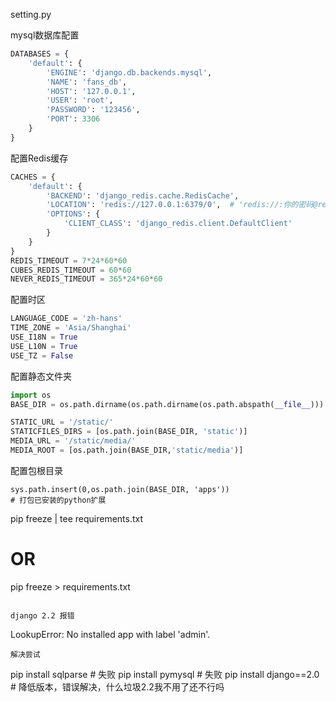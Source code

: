 setting.py

mysql数据库配置
```python
DATABASES = {
    'default': {
        'ENGINE': 'django.db.backends.mysql',
        'NAME': 'fans_db',
        'HOST': '127.0.0.1',
        'USER': 'root',
        'PASSWORD': '123456',
        'PORT': 3306
    }
}
```
配置Redis缓存
```python
CACHES = {
    'default': {
        'BACKEND': 'django_redis.cache.RedisCache',
        'LOCATION': 'redis://127.0.0.1:6379/0',  # 'redis://:你的密码@redis数据库服务器的地址:6379/0'
        'OPTIONS': {
            'CLIENT_CLASS': 'django_redis.client.DefaultClient'
        }
    }
}
REDIS_TIMEOUT = 7*24*60*60
CUBES_REDIS_TIMEOUT = 60*60
NEVER_REDIS_TIMEOUT = 365*24*60*60
```
配置时区
```python
LANGUAGE_CODE = 'zh-hans'
TIME_ZONE = 'Asia/Shanghai'
USE_I18N = True
USE_L10N = True
USE_TZ = False
```
配置静态文件夹
```python
import os
BASE_DIR = os.path.dirname(os.path.dirname(os.path.abspath(__file__)))

STATIC_URL = '/static/'
STATICFILES_DIRS = [os.path.join(BASE_DIR, 'static')]
MEDIA_URL = '/static/media/'
MEDIA_ROOT = [os.path.join(BASE_DIR,'static/media')]
```
配置包根目录
```
sys.path.insert(0,os.path.join(BASE_DIR, 'apps'))
# 打包已安装的python扩展
```
pip freeze | tee requirements.txt
# OR
pip freeze > requirements.txt
```

django 2.2 报错
```
LookupError: No installed app with label 'admin'.
```
解决尝试
```
pip install sqlparse # 失败
pip install pymysql  # 失败
pip install django==2.0 # 降低版本，错误解决，什么垃圾2.2我不用了还不行吗
```
